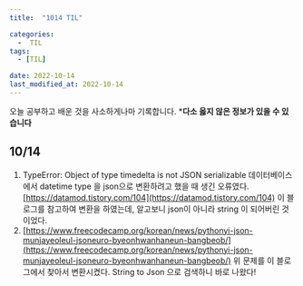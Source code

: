```yaml
---
title:  "1014 TIL" 

categories:
  -  TIL
tags:
  - [TIL]

date: 2022-10-14
last_modified_at: 2022-10-14
---
```


오늘 공부하고 배운 것을 사소하게나마 기록합니다. 
***다소 옳지 않은 정보가 있을 수 있습니다**

## 10/14

1. TypeError: Object of type timedelta is not JSON serializable
데이터베이스에서 datetime type 을 json으로 변환하려고 했을 때 생긴 오류였다. 
[https://datamod.tistory.com/104](https://datamod.tistory.com/104) 이 블로그를 참고하여 변환을 하였는데, 알고보니 json이 아니라 string 이 되어버린 것이었다. 
2. [https://www.freecodecamp.org/korean/news/pythonyi-json-munjayeoleul-jsoneuro-byeonhwanhaneun-bangbeob/](https://www.freecodecamp.org/korean/news/pythonyi-json-munjayeoleul-jsoneuro-byeonhwanhaneun-bangbeob/) 위 문제를 이 블로그에서 찾아서 변환시켰다. String to Json 으로 검색하니 바로 나왔다!
